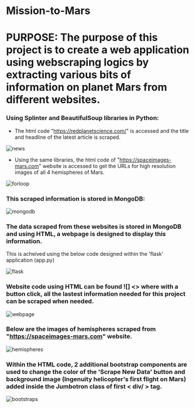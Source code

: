 # Mission-to-Mars

# PURPOSE: The purpose of this project is to create a web application using webscraping logics by extracting various bits of information on planet Mars from different websites.

### Using Splinter and BeautifulSoup libraries in Python:
- The html code "https://redplanetscience.com/" is accessed and the title and headline of the latest article is scraped.
  
![news](https://user-images.githubusercontent.com/74985818/117238448-eb893880-adfa-11eb-8859-c8e8355fb861.png)

- Using the same libraries, the html code of "https://spaceimages-mars.com" website is accessed to get the URLs for high resolution images of all 4 hemispheres of Mars.

![forloop](https://user-images.githubusercontent.com/74985818/117238471-f2b04680-adfa-11eb-8d4e-78687223bbe7.png)


### This scraped information is stored in MongoDB:

![mongodb](https://user-images.githubusercontent.com/74985818/117238648-4c187580-adfb-11eb-8801-126fe16cba80.png)


### The data scraped from these websites is stored in MongoDB and using HTML, a webpage is designed to display this information.

This is acheived using the below code designed within the 'flask' application (app.py)

![flask](https://user-images.githubusercontent.com/74985818/117238793-87b33f80-adfb-11eb-8110-526aa882269f.png)

### Website code using HTML can be found ![] <<here>> where with a button click, all the lastest information needed for this project can be scraped when needed.
  
![webpage](https://user-images.githubusercontent.com/74985818/117239195-4e2f0400-adfc-11eb-9e2b-cd3490864bb9.png)
  
### Below are the images of hemispheres scraped from "https://spaceimages-mars.com" website.

![hemispheres](https://user-images.githubusercontent.com/74985818/117239320-8e8e8200-adfc-11eb-8f47-5bfc691b5540.png)

### Within the HTML code, 2 additional bootstrap components are used to change the color of the 'Scrape New Data' button and background image (Ingenuity helicopter's first flight on Mars) added inside the Jumbotron class of first < div/ > tag.
  
![bootstraps](https://user-images.githubusercontent.com/74985818/117239596-15dbf580-adfd-11eb-908e-2ac2b484e280.png)


